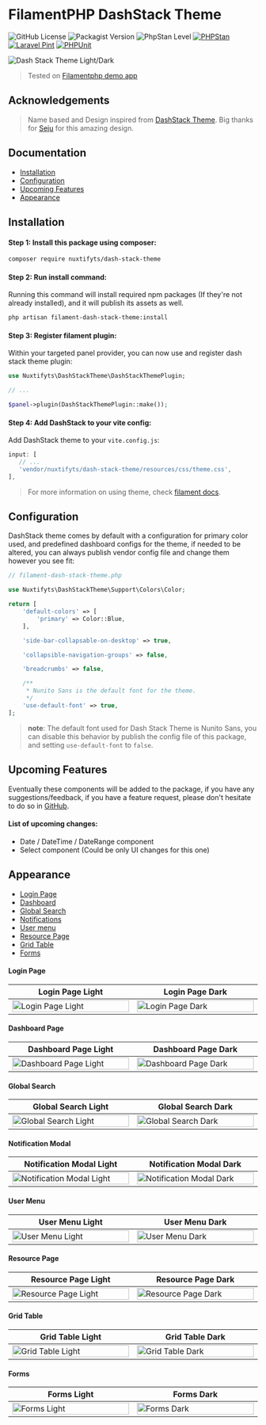 FilamentPHP DashStack Theme
=

![GitHub License](https://img.shields.io/github/license/Fa-BRAIK/dash-stack-theme)
![Packagist Version](https://img.shields.io/packagist/v/nuxtifyts/dash-stack-theme)
![PhpStan Level](https://img.shields.io/badge/PHPStan-level%207-brightgreen.svg)
[![PHPStan](https://github.com/Fa-BRAIK/dash-stack-theme/actions/workflows/phpstan.yml/badge.svg)](https://github.com/Fa-BRAIK/dash-stack-theme/actions/workflows/phpstan.yml)
[![Laravel Pint](https://github.com/Fa-BRAIK/dash-stack-theme/actions/workflows/pint.yml/badge.svg)](https://github.com/Fa-BRAIK/dash-stack-theme/actions/workflows/pint.yml)
[![PHPUnit](https://github.com/Fa-BRAIK/dash-stack-theme/actions/workflows/pr-tests.yml/badge.svg)](https://github.com/Fa-BRAIK/dash-stack-theme/actions/workflows/pr-tests.yml)

![Dash Stack Theme Light/Dark](https://github.com/Fa-BRAIK/dash-stack-theme/blob/main/assets/dash_stack_theme.png?raw=true)

> Tested on [Filamentphp demo app](https://github.com/filamentphp/demo)

Acknowledgements
-

> Name based and Design inspired from [DashStack Theme](https://www.figma.com/community/file/1324762163080748317/dashstack-free-admin-dashboard-ui-kit-admin-dashboard-ui-kit-admin-dashboard). Big thanks for [Seju](https://www.figma.com/@sejal_ui_ux) for this amazing design.

Documentation
-

- [Installation](#installation)
- [Configuration](#configuration)
- [Upcoming Features](#upcoming-features)
- [Appearance](#appearance)

Installation
-

#### Step 1: Install this package using composer:

```bash
composer require nuxtifyts/dash-stack-theme
```

#### Step 2: Run install command:

Running this command will install required npm packages (If they're not already installed), and it will publish its assets as well.

```bash
php artisan filament-dash-stack-theme:install
```

#### Step 3: Register filament plugin:

Within your targeted panel provider, you can now use and register dash stack theme plugin:

```php
use Nuxtifyts\DashStackTheme\DashStackThemePlugin;

// ...

$panel->plugin(DashStackThemePlugin::make());
```

#### Step 4: Add DashStack to your vite config:

Add DashStack theme to your `vite.config.js`:

```javascript
input: [
   // ...
   'vendor/nuxtifyts/dash-stack-theme/resources/css/theme.css',
],
```

> For more information on using theme, check [filament docs](https://filamentphp.com/docs/4.x/styling/overview#creating-a-custom-theme).

Configuration
-

DashStack theme comes by default with a configuration for  primary color used, and predefined dashboard configs for the theme, if needed to be altered, you can always publish vendor config file and change them however you see fit: 

```php
// filament-dash-stack-theme.php

use Nuxtifyts\DashStackTheme\Support\Colors\Color;

return [
    'default-colors' => [
        'primary' => Color::Blue,
    ],

    'side-bar-collapsable-on-desktop' => true,

    'collapsible-navigation-groups' => false,

    'breadcrumbs' => false,

    /**
     * Nunito Sans is the default font for the theme.
     */
    'use-default-font' => true,
];
```

> **note**: The default font used for Dash Stack Theme is Nunito Sans, you can
> disable this behavior by publish the config file of this package, and 
> setting `use-default-font` to `false`.

Upcoming Features
-

Eventually these components will be added to the package, if you have any suggestions/feedback, if you have a feature request, please don't hesitate to do so in [GitHub](https://github.com/Fa-BRAIK/dash-stack-theme).

#### List of upcoming changes:

- Date / DateTime / DateRange component
- Select component (Could be only UI changes for this one) 

Appearance
-

- [Login Page](#login-page)
- [Dashboard](#dashboard-page)
- [Global Search](#global-search)
- [Notifications](#notification-modal)
- [User menu](#user-menu)
- [Resource Page](#resource-page)
- [Grid Table](#grid-table)
- [Forms](#forms)

#### Login Page

<table class="table">
  <thead>
    <tr>
      <th scope="col" width="1000px">Login Page Light</th>
      <th scope="col" width="1000px">Login Page Dark</th>
    </tr>
  </thead>
  <tbody>
    <tr>
      <td>
        <img
            src="https://raw.githubusercontent.com/Fa-BRAIK/dash-stack-theme/main/assets/screenshots/login_page_light.png"
            width="100%" 
            alt="Login Page Light"
        />
      </td>
      <td>
        <img 
            src="https://raw.githubusercontent.com/Fa-BRAIK/dash-stack-theme/main/assets/screenshots/login_page_dark.png" 
            width="100%" 
            alt="Login Page Dark"
        />
      </td>
    </tr>
  </tbody>
</table>

#### Dashboard Page

<table class="table">
  <thead>
    <tr>
      <th scope="col" width="1000px">Dashboard Page Light</th>
      <th scope="col" width="1000px">Dashboard Page Dark</th>
    </tr>
  </thead>
  <tbody>
    <tr>
      <td>
        <img
            src="https://raw.githubusercontent.com/Fa-BRAIK/dash-stack-theme/main/assets/screenshots/dashboard_page_light.png"
            width="100%" 
            alt="Dashboard Page Light"
        />
      </td>
      <td>
        <img 
            src="https://raw.githubusercontent.com/Fa-BRAIK/dash-stack-theme/main/assets/screenshots/dashboard_page_dark.png" 
            width="100%" 
            alt="Dashboard Page Dark"
        />
      </td>
    </tr>
  </tbody>
</table>

#### Global Search

<table class="table">
  <thead>
    <tr>
      <th scope="col" width="1000px">Global Search Light</th>
      <th scope="col" width="1000px">Global Search Dark</th>
    </tr>
  </thead>
  <tbody>
    <tr>
      <td>
        <img
            src="https://raw.githubusercontent.com/Fa-BRAIK/dash-stack-theme/main/assets/screenshots/global_search_light.png"
            width="100%" 
            alt="Global Search Light"
        />
      </td>
      <td>
        <img 
            src="https://raw.githubusercontent.com/Fa-BRAIK/dash-stack-theme/main/assets/screenshots/global_search_dark.png" 
            width="100%" 
            alt="Global Search Dark"
        />
      </td>
    </tr>
  </tbody>
</table>

#### Notification Modal

<table class="table">
  <thead>
    <tr>
      <th scope="col" width="1000px">Notification Modal Light</th>
      <th scope="col" width="1000px">Notification Modal Dark</th>
    </tr>
  </thead>
  <tbody>
    <tr>
      <td>
        <img
            src="https://raw.githubusercontent.com/Fa-BRAIK/dash-stack-theme/main/assets/screenshots/notification_modal_light.png"
            width="100%" 
            alt="Notification Modal Light"
        />
      </td>
      <td>
        <img 
            src="https://raw.githubusercontent.com/Fa-BRAIK/dash-stack-theme/main/assets/screenshots/notification_modal_dark.png" 
            width="100%" 
            alt="Notification Modal Dark"
        />
      </td>
    </tr>
  </tbody>
</table>

#### User Menu

<table class="table">
  <thead>
    <tr>
      <th scope="col" width="1000px">User Menu Light</th>
      <th scope="col" width="1000px">User Menu Dark</th>
    </tr>
  </thead>
  <tbody>
    <tr>
      <td>
        <img
            src="https://raw.githubusercontent.com/Fa-BRAIK/dash-stack-theme/main/assets/screenshots/user_menu_light.png"
            width="100%" 
            alt="User Menu Light"
        />
      </td>
      <td>
        <img 
            src="https://raw.githubusercontent.com/Fa-BRAIK/dash-stack-theme/main/assets/screenshots/user_menu_dark.png" 
            width="100%" 
            alt="User Menu Dark"
        />
      </td>
    </tr>
  </tbody>
</table>

#### Resource Page

<table class="table">
  <thead>
    <tr>
      <th scope="col" width="1000px">Resource Page Light</th>
      <th scope="col" width="1000px">Resource Page Dark</th>
    </tr>
  </thead>
  <tbody>
    <tr>
      <td>
        <img
            src="https://raw.githubusercontent.com/Fa-BRAIK/dash-stack-theme/main/assets/screenshots/resources_page_light.png"
            width="100%" 
            alt="Resource Page Light"
        />
      </td>
      <td>
        <img 
            src="https://raw.githubusercontent.com/Fa-BRAIK/dash-stack-theme/main/assets/screenshots/resources_page_dark.png" 
            width="100%" 
            alt="Resource Page Dark"
        />
      </td>
    </tr>
  </tbody>
</table>

#### Grid Table

<table class="table">
  <thead>
    <tr>
      <th scope="col" width="1000px">Grid Table Light</th>
      <th scope="col" width="1000px">Grid Table Dark</th>
    </tr>
  </thead>
  <tbody>
    <tr>
      <td>
        <img
            src="https://raw.githubusercontent.com/Fa-BRAIK/dash-stack-theme/main/assets/screenshots/grid_table_light.png"
            width="100%" 
            alt="Grid Table Light"
        />
      </td>
      <td>
        <img 
            src="https://raw.githubusercontent.com/Fa-BRAIK/dash-stack-theme/main/assets/screenshots/grid_table_dark.png" 
            width="100%" 
            alt="Grid Table Dark"
        />
      </td>
    </tr>
  </tbody>
</table>

#### Forms

<table class="table">
  <thead>
    <tr>
      <th scope="col" width="1000px">Forms Light</th>
      <th scope="col" width="1000px">Forms Dark</th>
    </tr>
  </thead>
  <tbody>
    <tr>
      <td>
        <img
            src="https://raw.githubusercontent.com/Fa-BRAIK/dash-stack-theme/main/assets/screenshots/form_light.png"
            width="100%" 
            alt="Forms Light"
        />
      </td>
      <td>
        <img 
            src="https://raw.githubusercontent.com/Fa-BRAIK/dash-stack-theme/main/assets/screenshots/form_dark.png" 
            width="100%" 
            alt="Forms Dark"
        />
      </td>
    </tr>
  </tbody>
</table>
